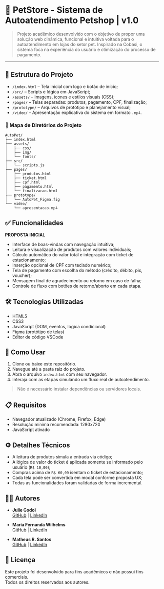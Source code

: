 # 🐾 PetStore - Sistema de Autoatendimento Petshop | v1.0

> Projeto acadêmico desenvolvido com o objetivo de propor uma solução web dinâmica, funcional e intuitiva voltada para o autoatendimento em lojas do setor pet. Inspirado na Cobasi, o sistema foca na experiência do usuário e otimização do processo de pagamento.

---

<!-- 
## 🆕 Novidades da versão

- Primeira versão do sistema de autoatendimento;
- Estrutura de telas inicial definida;
- Fluxo de interação com CPF, pagamento e ticket incluído.
-->

## 📁 Estrutura do Projeto

- `/index.html` – Tela inicial com logo e botão de início;
- `/src/` – Scripts e lógica em JavaScript;
- `/assets/` – Imagens, ícones e estilos visuais (CSS);
- `/pages/` – Telas separadas: produtos, pagamento, CPF, finalização;
- `/prototype/` – Arquivos de protótipo e planejamento visual;
- `/video/` – Apresentação explicativa do sistema em formato `.mp4`.

### 📁 Mapa de Diretórios do Projeto

```
AutoPet/
├── index.html
├── assets/
│   ├── css/
│   ├── img/
│   └── fonts/
├── src/
│   └── scripts.js
├── pages/
│   ├── produtos.html
│   ├── ticket.html
│   ├── cpf.html
│   ├── pagamento.html
│   └── finalizacao.html
├── prototype/
│   └── AutoPet_Figma.fig
└── video/
    └── apresentacao.mp4
```

## ✅ Funcionalidades
**PROPOSTA INICIAL**
- Interface de boas-vindas com navegação intuitiva;
- Leitura e visualização de produtos com valores individuais;
- Cálculo automático do valor total e integração com ticket de estacionamento;
- Inserção opcional de CPF com teclado numérico;
- Tela de pagamento com escolha do método (crédito, débito, pix, voucher);
- Mensagem final de agradecimento ou retorno em caso de falha;
- Controle de fluxo com botões de retorno/aborto em cada etapa.

## 🛠️ Tecnologias Utilizadas

- HTML5
- CSS3
- JavaScript (DOM, eventos, lógica condicional)
- Figma (protótipo de telas)
- Editor de código VSCode

## 🚀 Como Usar

1. Clone ou baixe este repositório.
2. Navegue até a pasta raiz do projeto.
3. Abra o arquivo `index.html` com seu navegador.
4. Interaja com as etapas simulando um fluxo real de autoatendimento.

> Não é necessário instalar dependências ou servidores locais.

## 📋 Requisitos

- Navegador atualizado (Chrome, Firefox, Edge)
- Resolução mínima recomendada: 1280x720
- JavaScript ativado

## ⚙️ Detalhes Técnicos

- A leitura de produtos simula a entrada via código;
- A lógica de valor do ticket é aplicada somente se informado pelo usuário (`R$ 10,00`);
- Compras acima de `R$ 60,00` isentam o ticket de estacionamento;
- Cada tela pode ser convertida em modal conforme proposta UX;
- Todas as funcionalidades foram validadas de forma incremental.

## 👨‍💻 Autores

- **Julie Godoi**  
  [GitHub](https://github.com/juliegodoi) | [LinkedIn](https://www.linkedin.com/in/juliegodoi/)

- **Maria Fernanda Wilhelms**  
  [GitHub](https://github.com/Maria-Fernanda-W) | [LinkedIn](https://www.linkedin.com/in/maria-fernanda-wilhelms/)

- **Matheus R. Santos**  
  [GitHub](https://github.com/odevmath) | [LinkedIn](https://www.linkedin.com/in/odevmath)

## 📄 Licença

Este projeto foi desenvolvido para fins acadêmicos e não possui fins comerciais.  
Todos os direitos reservados aos autores.
